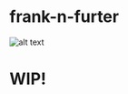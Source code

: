 # frank-n-furter

![alt text](https://media.giphy.com/media/8WMswV4vMjTpe/giphy.gif 'Dr. Frank N. Furter')

# WIP!

